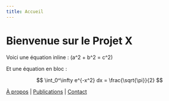 ```yaml
---
title: Accueil
---
```


# Bienvenue sur le Projet X

Voici une équation inline : \(a^2 + b^2 = c^2\)

Et une équation en bloc :

$$
\int_0^\infty e^{-x^2} dx = \frac{\sqrt{\pi}}{2}
$$

[À propos](about.md) | [Publications](publications.md) | [Contact](contact.md)

